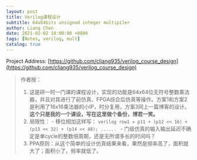 ```yaml
---
layout: post
title: Verilog课程设计
subtitle: 64x64bits unsigned integer multipiler
author: Liang Chen
date: 2021-02-02 18:00:00 +0800
tags: [Notes, verilog, mult]
catalog: true
---
```


<head>
    <script src="https://cdn.mathjax.org/mathjax/latest/MathJax.js?config=TeX-AMS-MML_HTMLorMML" type="text/javascript"></script>
    <script type="text/x-mathjax-config">
        MathJax.Hub.Config({
            tex2jax: {
            skipTags: ['script', 'noscript', 'style', 'textarea', 'pre'],
            inlineMath: [['$','$']]
            }
        });
    </script>
</head>

Project Address: [https://github.com/cliang935/verilog_course_design](https://github.com/cliang935/verilog_course_design)

> 作者按：
> 1. 这是研一时一门课的课程设计，实现的功能是64x64位无符号整数乘法器，并且对其进行了前仿真、FPGA综合后仿真等操作。方案1和方案2是利用了16x16乘法器的小IP，时分复用，方案3同上一篇博客的设计。**这个只是我的一个课设，写在这里做个备份，博君一笑。**
> 2. 局限性：
      - 移位相加这样写：
      ```verilog
      row1 = p11 + (p12 << 16) + (p13 << 32) + (p14 << 48);
      ......
      ```
      - 门级仿真的输入输出延迟不确定是单cycle的整数倍周期，还是无所谓多长的时间吗？
> 3. PPA原则：从这个简单的设计仿真结果来看，果然是频率高了，面积就大了；面积小了，频率就低了。
